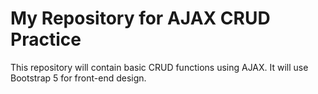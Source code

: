 # My Repository for AJAX CRUD Practice

This repository will contain basic CRUD functions using AJAX.
It will use Bootstrap 5 for front-end design.
